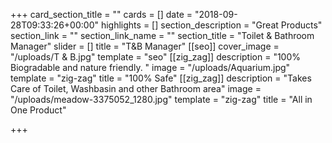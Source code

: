+++
card_section_title = ""
cards = []
date = "2018-09-28T09:33:26+00:00"
highlights = []
section_description = "Great Products"
section_link = ""
section_link_name = ""
section_title = "Toilet & Bathroom Manager"
slider = []
title = "T&B Manager"
[[seo]]
cover_image = "/uploads/T & B.jpg"
template = "seo"
[[zig_zag]]
description = "100% Biogradable and nature friendly. "
image = "/uploads/Aquarium.jpg"
template = "zig-zag"
title = "100% Safe"
[[zig_zag]]
description = "Takes Care of Toilet, Washbasin and other Bathroom area"
image = "/uploads/meadow-3375052_1280.jpg"
template = "zig-zag"
title = "All in One Product"

+++
